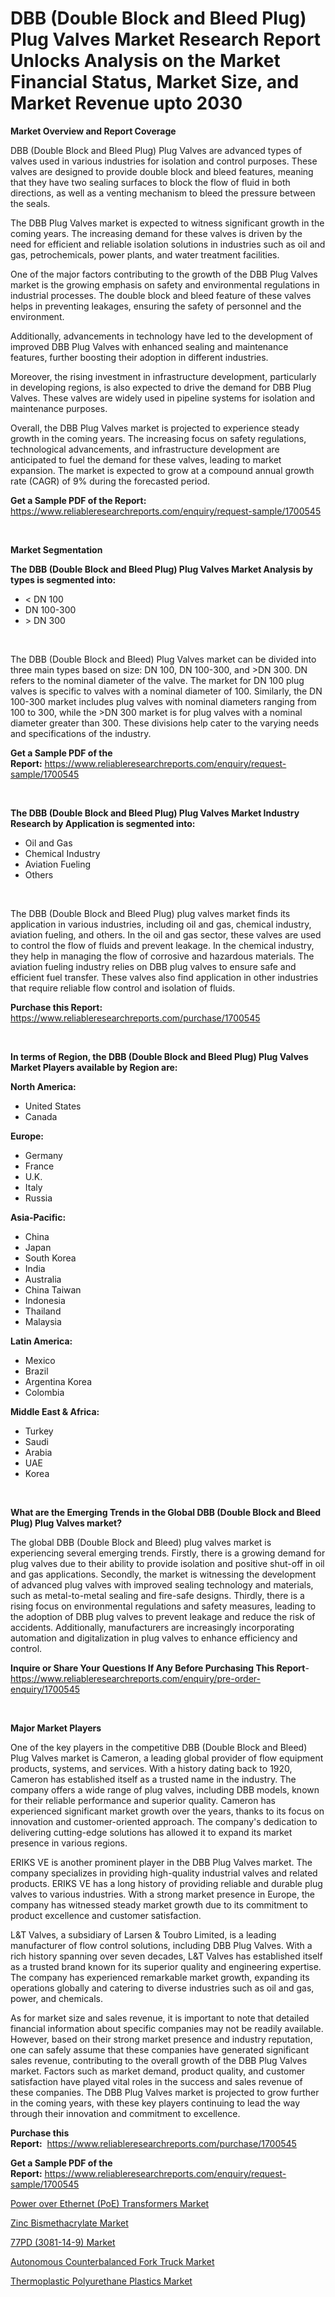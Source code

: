<p><h1>DBB (Double Block and Bleed Plug) Plug Valves Market Research Report Unlocks Analysis on the Market Financial Status, Market Size, and Market Revenue upto 2030</h1></p><p><strong>Market Overview and Report Coverage</strong></p>
<p><p>DBB (Double Block and Bleed Plug) Plug Valves are advanced types of valves used in various industries for isolation and control purposes. These valves are designed to provide double block and bleed features, meaning that they have two sealing surfaces to block the flow of fluid in both directions, as well as a venting mechanism to bleed the pressure between the seals.</p><p>The DBB Plug Valves market is expected to witness significant growth in the coming years. The increasing demand for these valves is driven by the need for efficient and reliable isolation solutions in industries such as oil and gas, petrochemicals, power plants, and water treatment facilities. </p><p>One of the major factors contributing to the growth of the DBB Plug Valves market is the growing emphasis on safety and environmental regulations in industrial processes. The double block and bleed feature of these valves helps in preventing leakages, ensuring the safety of personnel and the environment. </p><p>Additionally, advancements in technology have led to the development of improved DBB Plug Valves with enhanced sealing and maintenance features, further boosting their adoption in different industries. </p><p>Moreover, the rising investment in infrastructure development, particularly in developing regions, is also expected to drive the demand for DBB Plug Valves. These valves are widely used in pipeline systems for isolation and maintenance purposes.</p><p>Overall, the DBB Plug Valves market is projected to experience steady growth in the coming years. The increasing focus on safety regulations, technological advancements, and infrastructure development are anticipated to fuel the demand for these valves, leading to market expansion. The market is expected to grow at a compound annual growth rate (CAGR) of 9% during the forecasted period.</p></p>
<p><strong>Get a Sample PDF of the Report:</strong> <a href="https://www.reliableresearchreports.com/enquiry/request-sample/1700545">https://www.reliableresearchreports.com/enquiry/request-sample/1700545</a></p>
<p>&nbsp;</p>
<p><strong>Market Segmentation</strong></p>
<p><strong>The DBB (Double Block and Bleed Plug) Plug Valves Market Analysis by types is segmented into:</strong></p>
<p><ul><li>< DN 100</li><li>DN 100-300</li><li>> DN 300</li></ul></p>
<p>&nbsp;</p>
<p><p>The DBB (Double Block and Bleed) Plug Valves market can be divided into three main types based on size: DN 100, DN 100-300, and >DN 300. DN refers to the nominal diameter of the valve. The market for DN 100 plug valves is specific to valves with a nominal diameter of 100. Similarly, the DN 100-300 market includes plug valves with nominal diameters ranging from 100 to 300, while the >DN 300 market is for plug valves with a nominal diameter greater than 300. These divisions help cater to the varying needs and specifications of the industry.</p></p>
<p><strong>Get a Sample PDF of the Report:</strong>&nbsp;<a href="https://www.reliableresearchreports.com/enquiry/request-sample/1700545">https://www.reliableresearchreports.com/enquiry/request-sample/1700545</a></p>
<p>&nbsp;</p>
<p><strong>The DBB (Double Block and Bleed Plug) Plug Valves Market Industry Research by Application is segmented into:</strong></p>
<p><ul><li>Oil and Gas</li><li>Chemical Industry</li><li>Aviation Fueling</li><li>Others</li></ul></p>
<p>&nbsp;</p>
<p><p>The DBB (Double Block and Bleed Plug) plug valves market finds its application in various industries, including oil and gas, chemical industry, aviation fueling, and others. In the oil and gas sector, these valves are used to control the flow of fluids and prevent leakage. In the chemical industry, they help in managing the flow of corrosive and hazardous materials. The aviation fueling industry relies on DBB plug valves to ensure safe and efficient fuel transfer. These valves also find application in other industries that require reliable flow control and isolation of fluids.</p></p>
<p><strong>Purchase this Report:</strong>&nbsp; <a href="https://www.reliableresearchreports.com/purchase/1700545">https://www.reliableresearchreports.com/purchase/1700545</a></p>
<p>&nbsp;</p>
<p><strong>In terms of Region, the DBB (Double Block and Bleed Plug) Plug Valves Market Players available by Region are:</strong></p>
<p>
    <p> <strong> North America: </strong>
        <ul>
            <li>United States</li>
            <li>Canada</li>
        </ul>
        </p> 
    <p> <strong> Europe: </strong>
        <ul>
            <li>Germany</li>
            <li>France</li>
            <li>U.K.</li>
            <li>Italy</li>
            <li>Russia</li>
        </ul>
        </p> 
    <p> <strong> Asia-Pacific: </strong>
        <ul>
            <li>China</li>
            <li>Japan</li>
            <li>South Korea</li>
            <li>India</li>
            <li>Australia</li>
            <li>China Taiwan</li>
            <li>Indonesia</li>
            <li>Thailand</li>
            <li>Malaysia</li>
        </ul>
        </p> 
    <p> <strong> Latin America: </strong>
        <ul>
            <li>Mexico</li>
            <li>Brazil</li>
            <li>Argentina Korea</li>
            <li>Colombia</li>
        </ul>
        </p> 
    <p> <strong> Middle East & Africa: </strong>
        <ul>
            <li>Turkey</li>
            <li>Saudi</li>
            <li>Arabia</li>
            <li>UAE</li>
            <li>Korea</li>
        </ul>
    </p>
    </p>
<p>&nbsp;</p>
<p><strong>What are the Emerging Trends in the Global DBB (Double Block and Bleed Plug) Plug Valves market?</strong></p>
<p><p>The global DBB (Double Block and Bleed) plug valves market is experiencing several emerging trends. Firstly, there is a growing demand for plug valves due to their ability to provide isolation and positive shut-off in oil and gas applications. Secondly, the market is witnessing the development of advanced plug valves with improved sealing technology and materials, such as metal-to-metal sealing and fire-safe designs. Thirdly, there is a rising focus on environmental regulations and safety measures, leading to the adoption of DBB plug valves to prevent leakage and reduce the risk of accidents. Additionally, manufacturers are increasingly incorporating automation and digitalization in plug valves to enhance efficiency and control.</p></p>
<p><strong>Inquire or Share Your Questions If Any Before Purchasing This Report</strong>- <a href="https://www.reliableresearchreports.com/enquiry/pre-order-enquiry/1700545">https://www.reliableresearchreports.com/enquiry/pre-order-enquiry/1700545</a></p>
<p>&nbsp;</p>
<p><strong>Major Market Players</strong></p>
<p><p>One of the key players in the competitive DBB (Double Block and Bleed) Plug Valves market is Cameron, a leading global provider of flow equipment products, systems, and services. With a history dating back to 1920, Cameron has established itself as a trusted name in the industry. The company offers a wide range of plug valves, including DBB models, known for their reliable performance and superior quality. Cameron has experienced significant market growth over the years, thanks to its focus on innovation and customer-oriented approach. The company's dedication to delivering cutting-edge solutions has allowed it to expand its market presence in various regions.</p><p>ERIKS VE is another prominent player in the DBB Plug Valves market. The company specializes in providing high-quality industrial valves and related products. ERIKS VE has a long history of providing reliable and durable plug valves to various industries. With a strong market presence in Europe, the company has witnessed steady market growth due to its commitment to product excellence and customer satisfaction.</p><p>L&T Valves, a subsidiary of Larsen & Toubro Limited, is a leading manufacturer of flow control solutions, including DBB Plug Valves. With a rich history spanning over seven decades, L&T Valves has established itself as a trusted brand known for its superior quality and engineering expertise. The company has experienced remarkable market growth, expanding its operations globally and catering to diverse industries such as oil and gas, power, and chemicals.</p><p>As for market size and sales revenue, it is important to note that detailed financial information about specific companies may not be readily available. However, based on their strong market presence and industry reputation, one can safely assume that these companies have generated significant sales revenue, contributing to the overall growth of the DBB Plug Valves market. Factors such as market demand, product quality, and customer satisfaction have played vital roles in the success and sales revenue of these companies. The DBB Plug Valves market is projected to grow further in the coming years, with these key players continuing to lead the way through their innovation and commitment to excellence.</p></p>
<p><strong>Purchase this Report:</strong>&nbsp;&nbsp;<a href="https://www.reliableresearchreports.com/purchase/1700545">https://www.reliableresearchreports.com/purchase/1700545</a></p>
<p></p>
<p><strong>Get a Sample PDF of the Report:</strong>&nbsp;<a href="https://www.reliableresearchreports.com/enquiry/request-sample/1700545">https://www.reliableresearchreports.com/enquiry/request-sample/1700545</a></p>
<p><p><a href="https://www.linkedin.com/pulse/power-over-ethernet-poe-transformers-market-research-report-fiqde/">Power over Ethernet (PoE) Transformers Market</a></p><p><a href="https://medium.com/@soap.equip.win/zinc-bismethacrylate-market-analysis-its-cagr-market-segmentation-and-global-industry-overview-9d861309529e">Zinc Bismethacrylate Market</a></p><p><a href="https://www.linkedin.com/pulse/77pd-3081-14-9-market-insights-players-forecast-till-2030-s5fde/">77PD (3081-14-9) Market</a></p><p><a href="https://www.linkedin.com/pulse/autonomous-counterbalanced-fork-truck-market-share-amp-new-pmdqe/">Autonomous Counterbalanced Fork Truck Market</a></p><p><a href="https://medium.com/@fifth.dress.cause/thermoplastic-polyurethane-plastics-market-focuses-on-market-share-size-and-projected-forecast-85f2fdc30ff5">Thermoplastic Polyurethane Plastics Market</a></p></p>